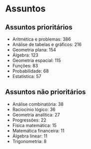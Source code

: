 # Assuntos 
## Assuntos prioritários
- Aritmética e problemas: 386
- Análise de tabelas e gráficos: 216
- Geometria plana: 154
- Álgebra: 123
- Geometria espacial: 115
- Funções: 83
- Probabilidade: 68
- Estatística: 57

## Assuntos não prioritários
- Análise combinatória: 38
- Raciocínio lógico: 36
- Geometria analítica: 27
- Progressões: 22
- Física matemática: 15
- Matemática financeira: 11
- Álgebra linear: 11
- Trigonometria: 8
